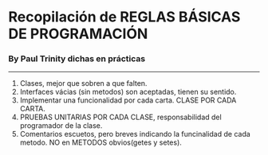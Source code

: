 # Recopilación de REGLAS BÁSICAS DE PROGRAMACIÓN #
### By Paul Trinity dichas en prácticas ###

---

  1. Clases, mejor que sobren a que falten.
  1. Interfaces vácias (sin metodos) son aceptadas, tienen su sentido.
  1. Implementar una funcionalidad por cada carta. CLASE POR CADA CARTA.
  1. PRUEBAS UNITARIAS POR CADA CLASE, responsabilidad del programador de la clase.
  1. Comentarios escuetos, pero breves indicando la funcinalidad de cada metodo. NO en METODOS obvios(getes y setes).